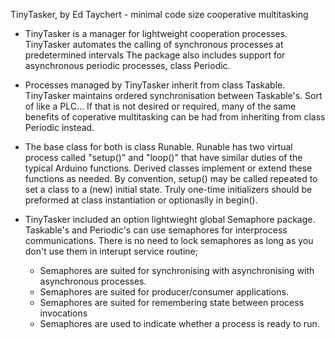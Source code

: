 TinyTasker, by Ed Taychert -
minimal code size cooperative multitasking

 * TinyTasker is a manager for lightweight cooperation processes.
 TinyTasker automates the calling of synchronous processes at predetermined intervals
 The package also includes support for asynchronous periodic processes, class Periodic.
 
 * Processes managed by TinyTasker inherit from class Taskable.
 TinyTasker maintains ordered synchronisation between Taskable's. Sort of like a PLC...
 If that is not desired or required, many of the same benefits of coperative 
 multitasking can be had from inheriting from class Periodic instead.
 
 * The base class for both is class Runable. Runable has two virtual process called 
 "setup()" and "loop()" that have similar duties of the typical Arduino functions. 
 Derived classes implement or extend these functions as needed. By convention,
 setup() may be called repeated to set a class to a (new) initial state. Truly
 one-time initializers should be preformed at class instantiation or optionaslly in begin().
  
 * TinyTasker included an option lightwieght global Semaphore package.
 Taskable's and Periodic's can use semaphores for interprocess communications.
 There is no need to lock semaphores as long as you don't use them in interupt service routine;
 
   * Semaphores are suited for synchronising with asynchronising with asynchronous processes.
   * Semaphores are suited for producer/consumer applications.
   * Semaphores are suited for remembering state between process invocations
   * Semaphores are used to indicate whether a process is ready to run.
 
